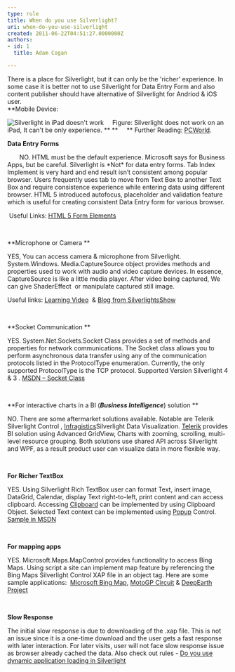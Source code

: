 ```yaml
---
type: rule
title: When do you use Silverlight?
uri: when-do-you-use-silverlight
created: 2011-06-22T04:51:27.0000000Z
authors:
- id: 1
  title: Adam Cogan

---
```


 There is a place for Silverlight, but it can only be the 'richer' experience. In some case it is better not to use Silverlight for Data Entry Form and also content publisher should have alternative of Silverlight for Andriod & iOS user.  
**Mobile Device: 

![Silverlight in iPad doesn't work](/SoftwareDevelopment/RulesToBetterSilverLight/PublishingImages/SilverlightInIPad.png)
    Figure: Silverlight does not work on an iPad, It can't be only experience. ** **
    ** Further Reading: [PCWorld](http&#58;//www.pcworld.com/article/193540/ipad_proves_that_apple_wants_to_kill_flash.html).

**Data Entry Forms**

       NO. HTML must be the default experience. Microsoft says for Business Apps, but be careful. Silverlight is \*Not\* for data entry forms. Tab Index Implement is very hard and end result isn’t consistent among popular browser. Users frequently uses tab to move from Text Box to another Text Box and require consistence experience while entering data using different browser. HTML 5 introduced autofocus, placeholder and validation feature which is useful for creating consistent Data Entry form for various browser.

 Useful Links: [HTML 5 Form Elements](http&#58;//www.xoriant.com/blog/software-product-development/html5-series-part-3-html5-form-elements.html)

 

**Microphone or Camera **

YES, You can access camera & microphone from Silverlight. System.Windows. Media.CaptureSource object provides methods and properties used to work with audio and video capture devices. In essence, CaptureSource is like a little media player. After video being captured, We can give ShaderEffect  or manipulate captured still image. 

Useful links: [Learning Video](http&#58;//www.silverlight.net/learn/videos/silverlight-4-videos/access-web-camera-microphone/)  & [Blog from SilverlightsShow](http&#58;//www.silverlightshow.net/items/Capturing-the-Webcam-in-Silverlight-4.aspx)

 

**Socket Communication **

YES. System.Net.Sockets.Socket Class provides a set of methods and properties for network communications. The Socket class allows you to perform asynchronous data transfer using any of the communication protocols listed in the ProtocolType enumeration. Currently, the only supported ProtocolType is the TCP protocol. Supported Version Silverlight 4 & 3 . [MSDN – Socket Class](http&#58;//msdn.microsoft.com/en-us/library/system.net.sockets.socket%28v=vs.95%29.aspx)

 


**For interactive charts in a BI (*****Business Intelligence*****) solution **

NO. There are some aftermarket solutions available. Notable are Telerik Silverlight Control , [Infragistics](http&#58;//www.infragistics.com/dotnet/netadvantage/silverlight/data-visualization.aspx#Overview)Silverlight Data Visualization. [Telerik](http&#58;//www.telerik.com/products/new-silverlight-controls.aspx) provides BI solution using Advanced GridView, Charts with zooming, scrolling, multi-level resource grouping. Both solutions use shared API across Silverlight and WPF, as a result product user can visualize data in more flexible way. 

 


**For Richer TextBox**

YES. Using Silverlight Rich TextBox user can format Text, insert image, DataGrid, Calendar, display Text right-to-left, print content and can access clipboard. Accessing [Clipboard](http&#58;//msdn.microsoft.com/en-us/library/system.windows.clipboard%28v=vs.95%29.aspx) can be implemented by using Clipboard Object. Selected Text context can be implemented using [Popup](http&#58;//msdn.microsoft.com/en-us/library/system.windows.controls.primitives.popup%28v=vs.95%29.aspx) Control.  [Sample in MSDN](http&#58;//msdn.microsoft.com/en-us/library/ff426926%28v=vs.95%29.aspx) 

 

**For mapping apps**

YES. Microsoft.Maps.MapControl provides functionality to access Bing Maps. Using script a site can implement map feature by referencing the Bing Maps Silverlight Control XAP file in an object tag. Here are some sample applications:  [Microsoft Bing Map](http&#58;//www.microsoft.com/maps/isdk/silverlight/), [MotoGP Circuit](http&#58;//www.valentinorossi.fr/bingMapMotoGP.htm#/MotoGPCircuitPage) & [DeepEarth Project](http&#58;//deepearth.codeplex.com/)

 

**Slow Response**

The initial slow response is due to downloading of the .xap file. This is not an issue since it is a one-time download and the user gets a fast response with later interaction. For later visits, user will not face slow response issue as browser already cached the data. Also check out rules - [Do you use dynamic application loading in Silverlight](/SoftwareDevelopment/RulesToBetterSilverLight/Pages/Do-you-use-dynamic-application-loading-in-Silverlight.aspx)

